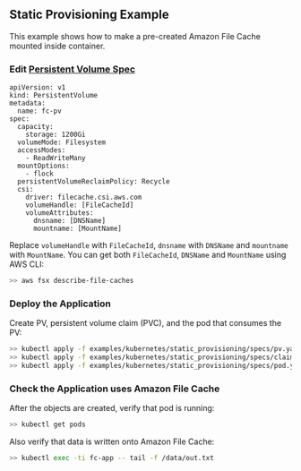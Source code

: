 ## Static Provisioning Example

This example shows how to make a pre-created Amazon File Cache mounted inside container.

### Edit [Persistent Volume Spec](specs/pv.yaml)
```
apiVersion: v1
kind: PersistentVolume
metadata:
  name: fc-pv
spec:
  capacity:
    storage: 1200Gi
  volumeMode: Filesystem
  accessModes:
    - ReadWriteMany
  mountOptions:
    - flock
  persistentVolumeReclaimPolicy: Recycle
  csi:
    driver: filecache.csi.aws.com
    volumeHandle: [FileCacheId]
    volumeAttributes:
      dnsname: [DNSName] 
      mountname: [MountName]
```
Replace `volumeHandle` with `FileCacheId`, `dnsname` with `DNSName` and `mountname` with `MountName`. You can get both `FileCacheId`, `DNSName` and `MountName` using AWS CLI:

```sh
>> aws fsx describe-file-caches
```

### Deploy the Application
Create PV, persistent volume claim (PVC), and the pod that consumes the PV:
```sh
>> kubectl apply -f examples/kubernetes/static_provisioning/specs/pv.yaml
>> kubectl apply -f examples/kubernetes/static_provisioning/specs/claim.yaml
>> kubectl apply -f examples/kubernetes/static_provisioning/specs/pod.yaml
```

### Check the Application uses Amazon File Cache
After the objects are created, verify that pod is running:

```sh
>> kubectl get pods
```

Also verify that data is written onto Amazon File Cache:

```sh
>> kubectl exec -ti fc-app -- tail -f /data/out.txt
```
